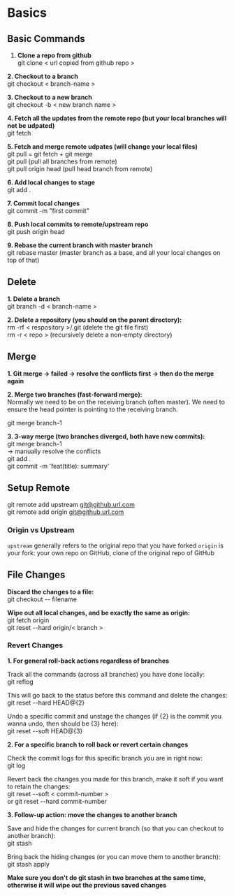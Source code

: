 # Basics

## Basic Commands

1. **Clone a repo from github**  
git clone < url copied from github repo >

**2. Checkout to a branch**  
git checkout < branch-name >

**3. Checkout to a new branch**  
git checkout -b < new branch name >

**4. Fetch all the updates from the remote repo (but your local branches will not be udpated)**  
git fetch 

**5. Fetch and merge remote udpates (will change your local files)**  
git pull = git fetch + git merge  
git pull (pull all branches from remote)  
git pull origin head (pull head branch from remote)  

**6. Add local changes to stage**  
git add .

**7. Commit local changes**  
git commit -m "first commit"

**8. Push local commits to remote/upstream repo**  
git push origin head

**9. Rebase the current branch with master branch**  
git rebase master (master branch as a base, and all your local changes on top of that)


## Delete

**1. Delete a branch**  
git branch -d < branch-name > 

**2. Delete a repository (you should on the parent directory):**  
 rm -rf < respository >/.git    (delete the git file first)  
 rm -r < repo >   (recursively delete a non-empty directory)  

## Merge

**1. Git merge -> failed -> resolve the conflicts first -> then do the merge again**  

**2. Merge two branches (fast-forward merge):**    
Normally we need to be on the receiving branch (often master). We need to ensure the head pointer is pointing to the receiving branch.

git merge branch-1

**3. 3-way merge (two branches diverged, both have new commits):**   
 git merge branch-1  
 -> manually resolve the conflicts  
 git add .  
 git commit -m 'feat(title): summary'  

## Setup Remote

git remote add upstream git@github.url.com  
git remote add origin git@github.url.com

### Origin vs Upstream

`upstream` generally refers to the original repo that you have forked
`origin` is your fork: your own repo on GitHub, clone of the original repo of GitHub


## File Changes

**Discard the changes to a file:**  
git checkout -- filename  

**Wipe out all local changes, and be exactly the same as origin:**  
git fetch origin  
git reset --hard origin/< branch >   


### Revert Changes

**1. For general roll-back actions regardless of branches**  

Track all the commands (across all branches) you have done locally:  
git reflog

This will go back to the status before this command and delete the changes:   
git reset --hard HEAD@{2}

Undo a specific commit and unstage the changes (if {2} is the commit you wanna undo, then should be {3} here):  
git reset --soft HEAD@{3}  

**2. For a specific branch to roll back or revert certain changes**

Check the commit logs for this specific branch you are in right now:  
git log
	
Revert back the changes you made for this branch, make it soft if you want to retain the changes:  
git reset --soft < commit-number >  
or git reset --hard commit-number  
	
**3. Follow-up action: move the changes to another branch**  

Save and hide the changes for current branch (so that you can checkout to another branch):  
git stash 

Bring back the hiding changes (or you can move them to another branch):  
git stash apply

**Make sure you don't do git stash in two branches at the same time, otherwise it will wipe out the previous saved changes**
